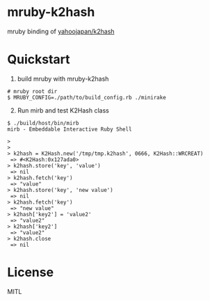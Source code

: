 # mruby-k2hash

mruby binding of [yahoojapan/k2hash](https://github.com/yahoojapan/k2hash)

# Quickstart

1. build mruby with mruby-k2hash

```
# mruby root dir
$ MRUBY_CONFIG=./path/to/build_config.rb ./minirake
```

2. Run mirb and test K2Hash class

```
$ ./build/host/bin/mirb
mirb - Embeddable Interactive Ruby Shell

> 
>
> k2hash = K2Hash.new('/tmp/tmp.k2hash', 0666, K2Hash::WRCREAT)
 => #<K2Hash:0x127ada0>
> k2hash.store('key', 'value')
 => nil
> k2hash.fetch('key')
 => "value"
> k2hash.store('key', 'new value')
 => nil
> k2hash.fetch('key')
 => "new value"
> k2hash['key2'] = 'value2'
 => "value2"
> k2hash['key2']
 => "value2"
> k2hash.close
 => nil
```

# License

MITL
